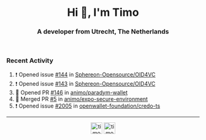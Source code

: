 <h1 align="center">Hi 👋, I'm Timo</h1>
<h3 align="center">A developer from Utrecht, The Netherlands</h3>
<br/>
<!-- https://github.com/rahuldkjain/github-profile-readme-generator --!>

<!--  <p align="left"><img src="https://github-readme-stats.vercel.app/api?username=timoglastra&show_icons=true&count_private=true&" alt="timoglastra" /></p> --!>

<!--
Github language stats
<p align="left"><img src="https://github-readme-stats.vercel.app/api/top-langs/?username=timoglastra&layout=compact" alt="timoglastra" /><p>
-->

<!-- Codestats language stats -->
<!-- <p align="left"><img src="https://codestats-readme.vercel.app/api/top-langs/?username=timoglastra&layout=compact&language_count=12" alt="timoglastra" /><p>    --!>
  
<h3>Recent Activity</h3>

<!--START_SECTION:activity-->
1. ❗ Opened issue [#144](https://github.com/Sphereon-Opensource/OID4VC/issues/144) in [Sphereon-Opensource/OID4VC](https://github.com/Sphereon-Opensource/OID4VC)
2. ❗ Opened issue [#143](https://github.com/Sphereon-Opensource/OID4VC/issues/143) in [Sphereon-Opensource/OID4VC](https://github.com/Sphereon-Opensource/OID4VC)
3. 💪 Opened PR [#146](https://github.com/animo/paradym-wallet/pull/146) in [animo/paradym-wallet](https://github.com/animo/paradym-wallet)
4. 🎉 Merged PR [#5](https://github.com/animo/expo-secure-environment/pull/5) in [animo/expo-secure-environment](https://github.com/animo/expo-secure-environment)
5. ❗ Opened issue [#2005](https://github.com/openwallet-foundation/credo-ts/issues/2005) in [openwallet-foundation/credo-ts](https://github.com/openwallet-foundation/credo-ts)
<!--END_SECTION:activity-->

---

<p align="center">
<a href="https://twitter.com/timoglastra" target="blank"><img align="center" src="https://cdn.jsdelivr.net/npm/simple-icons@3.0.1/icons/twitter.svg" alt="timoglastra" height="30" width="30" /></a>
<a href="https://linkedin.com/in/timoglastra" target="blank"><img align="center" src="https://cdn.jsdelivr.net/npm/simple-icons@3.0.1/icons/linkedin.svg" alt="timoglastra" height="30" width="30" /></a>
</p>



